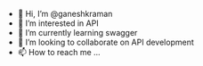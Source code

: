 - 👋 Hi, I’m @ganeshkraman
- 👀 I’m interested in API
- 🌱 I’m currently learning swagger
- 💞️ I’m looking to collaborate on API development
- 📫 How to reach me ...

<!---
ganeshkraman/ganeshkraman is a ✨ special ✨ repository because its `README.md` (this file) appears on your GitHub profile.
You can click the Preview link to take a look at your changes.
--->
